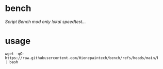 # bench
*Script Bench mod only lokal speedtest...*

# usage 
```
wget -qO- https://raw.githubusercontent.com/Hionepaintech/bench/refs/heads/main/bench.sh | bash
```
